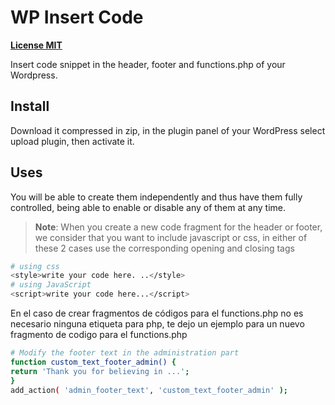 # WP Insert Code

[**License MIT**](https://github.com/javiervilchezl/wp-insert-code/blob/master/LICENSE)

Insert code snippet in the header, footer and functions.php of your Wordpress.

## Install

Download it compressed in zip, in the plugin panel of your WordPress select upload plugin, then activate it.

## Uses

You will be able to create them independently and thus have them fully controlled, being able to enable or disable any of them at any time.

>**Note**: When you create a new code fragment for the header or footer, we consider that you want to include javascript or css, in either of these 2 cases use the corresponding opening and closing tags

```bash
# using css
<style>write your code here. ..</style>
# using JavaScript
<script>write your code here...</script>
```
En el caso de crear fragmentos de códigos para el functions.php no es necesario ninguna etiqueta para php, te dejo un ejemplo para un nuevo fragmento de codigo para el functions.php

```bash
# Modify the footer text in the administration part
function custom_text_footer_admin() {
return 'Thank you for believing in ...';
}
add_action( 'admin_footer_text', 'custom_text_footer_admin' );
```





